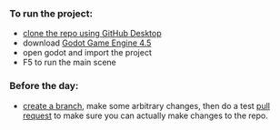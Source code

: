 ### To run the project:
- [clone the repo using GitHub Desktop](https://docs.github.com/en/desktop/adding-and-cloning-repositories/cloning-a-repository-from-github-to-github-desktop)
- download [Godot Game Engine 4.5](https://godotengine.org/)
- open godot and import the project
- F5 to run the main scene
### Before the day:
- [create a branch](https://docs.github.com/en/desktop/making-changes-in-a-branch/managing-branches-in-github-desktop#creating-a-branch), make some arbitrary changes, then do a test [pull request](https://docs.github.com/en/pull-requests/collaborating-with-pull-requests/proposing-changes-to-your-work-with-pull-requests/creating-a-pull-request#creating-the-pull-request) to make sure you can actually make changes to the repo.
